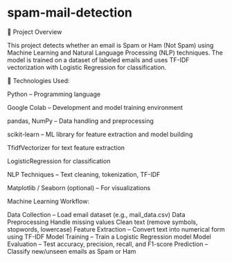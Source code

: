 # spam-mail-detection
📘 Project Overview

This project detects whether an email is Spam or Ham (Not Spam) using Machine Learning and Natural Language Processing (NLP) techniques.
The model is trained on a dataset of labeled emails and uses TF-IDF vectorization with Logistic Regression for classification.


🚀 Technologies Used:

Python – Programming language

Google Colab – Development and model training environment

pandas, NumPy – Data handling and preprocessing

scikit-learn – ML library for feature extraction and model building

TfidfVectorizer for text feature extraction

LogisticRegression for classification

NLP Techniques – Text cleaning, tokenization, TF-IDF

Matplotlib / Seaborn (optional) – For visualizations

Machine Learning Workflow:

Data Collection – Load email dataset (e.g., mail_data.csv)
Data Preprocessing
Handle missing values
Clean text (remove symbols, stopwords, lowercase)
Feature Extraction – Convert text into numerical form using TF-IDF
Model Training – Train a Logistic Regression model
Model Evaluation – Test accuracy, precision, recall, and F1-score
Prediction – Classify new/unseen emails as Spam or Ham


